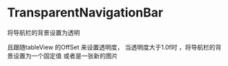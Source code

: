 # TransparentNavigationBar
将导航栏的背景设置为透明

且跟随tableView 的OffSet 来设置透明度，
当透明度大于1.0f时 ，将导航栏的背景设置为一个固定值 或者是一张新的图片
